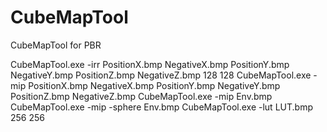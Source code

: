 # CubeMapTool
CubeMapTool for PBR

CubeMapTool.exe -irr PositionX.bmp NegativeX.bmp PositionY.bmp NegativeY.bmp PositionZ.bmp NegativeZ.bmp 128 128
CubeMapTool.exe -mip PositionX.bmp NegativeX.bmp PositionY.bmp NegativeY.bmp PositionZ.bmp NegativeZ.bmp
CubeMapTool.exe -mip Env.bmp
CubeMapTool.exe -mip -sphere Env.bmp
CubeMapTool.exe -lut LUT.bmp 256 256

